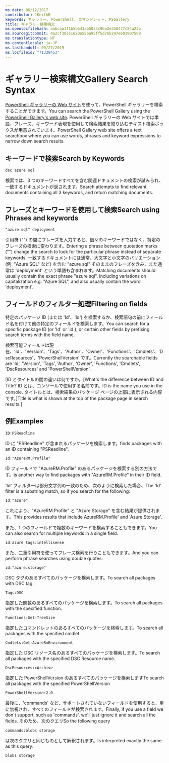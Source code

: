 ```yaml
---
ms.date: 06/12/2017
contributor: JKeithB
keywords: ギャラリー, PowerShell, コマンドレット, PSGallery
title: ギャラリー検索構文
ms.openlocfilehash: aabcaa1f1b5b641ab5033c9ba2e358477c84a23b
ms.sourcegitcommit: 4a2cf30351620a58ba95ff5d76b247e601907589
ms.translationtype: HT
ms.contentlocale: ja-JP
ms.lasthandoff: 09/27/2019
ms.locfileid: "71328453"
---
```

# <a name="gallery-search-syntax"></a><span data-ttu-id="519d3-103">ギャラリー検索構文</span><span class="sxs-lookup"><span data-stu-id="519d3-103">Gallery Search Syntax</span></span>

<span data-ttu-id="519d3-104">[PowerShell ギャラリーの Web サイト](https://www.powershellgallery.com/)を使って、PowerShell ギャラリーを検索することができます。</span><span class="sxs-lookup"><span data-stu-id="519d3-104">You can search the PowerShell Gallery using the [PowerShell Gallery's web site](https://www.powershellgallery.com/).</span></span>
<span data-ttu-id="519d3-105">PowerShell ギャラリーの Web サイトでは単語、フレーズ、キーワード表現を使用して検索結果を絞り込むテキスト検索ボックスが用意されています。</span><span class="sxs-lookup"><span data-stu-id="519d3-105">PowerShell Gallery web site offers a text searchbox where you can use words, phrases and keyword expressions to narrow down search results.</span></span>

## <a name="search-by-keywords"></a><span data-ttu-id="519d3-106">キーワードで検索</span><span class="sxs-lookup"><span data-stu-id="519d3-106">Search by Keywords</span></span>

    dsc azure sql

<span data-ttu-id="519d3-107">検索では、3 つのキーワードすべてを含む関連ドキュメントの検索が試みられ、一致するドキュメントが返されます。</span><span class="sxs-lookup"><span data-stu-id="519d3-107">Search attempts to find relevant documents containing all 3 keywords, and return matching documents.</span></span>

## <a name="search-using-phrases-and-keywords"></a><span data-ttu-id="519d3-108">フレーズとキーワードを使用して検索</span><span class="sxs-lookup"><span data-stu-id="519d3-108">Search using Phrases and keywords</span></span>

    "azure sql" deployment

<span data-ttu-id="519d3-109">引用符 ("") の間にフレーズを入力すると、個々のキーワードではなく、特定のフレーズの検索に変わります。</span><span class="sxs-lookup"><span data-stu-id="519d3-109">Entering a phrase between quotation marks ("") change the search to look for the particular phrase instead of separate keywords.</span></span>
<span data-ttu-id="519d3-110">一致するドキュメントには通常、大文字と小文字のバリエーション (例: "Azure SQL" など) を含む "azure sql" そのままのフレーズを含み、また通常は 'deployment' という単語も含まれます。</span><span class="sxs-lookup"><span data-stu-id="519d3-110">Matching documents should usually contain the exact phrase "azure sql", including variations on capitalization e.g. "Azure SQL", and also usually contain the word 'deployment'.</span></span>

## <a name="filtering-on-fields"></a><span data-ttu-id="519d3-111">フィールドのフィルター処理</span><span class="sxs-lookup"><span data-stu-id="519d3-111">Filtering on fields</span></span>

<span data-ttu-id="519d3-112">特定のパッケージ ID (または 'Id'、'id') を検索するか、検索語句の前にフィールド名を付けて他の特定のフィールドを検索します。</span><span class="sxs-lookup"><span data-stu-id="519d3-112">You can search for a specific package ID (or 'Id' or 'id'), or certain other fields by prefixing search terms with the field name.</span></span>

<span data-ttu-id="519d3-113">検索可能フィールドは現在、'Id'、'Version'、'Tags'、'Author'、'Owner'、'Functions'、'Cmdlets'、'DscResources'、'PowerShellVersion' です。</span><span class="sxs-lookup"><span data-stu-id="519d3-113">Currently the searchable fields are 'Id', 'Version', 'Tags', 'Author', 'Owner', 'Functions', 'Cmdlets', 'DscResources' and 'PowerShellVersion'.</span></span>

<span data-ttu-id="519d3-114">[ID とタイトルの間の違いは何ですか。</span><span class="sxs-lookup"><span data-stu-id="519d3-114">[What's the difference between ID and Title?</span></span> <span data-ttu-id="519d3-115">ID とは、コンソールで使用する名前です。</span><span class="sxs-lookup"><span data-stu-id="519d3-115">ID is the name you use in the console.</span></span> <span data-ttu-id="519d3-116">タイトルとは、検索結果のパッケージ ページの上部に表示される内容です。]</span><span class="sxs-lookup"><span data-stu-id="519d3-116">Title is what is shown at the top of the package page in search results.]</span></span>

## <a name="examples"></a><span data-ttu-id="519d3-117">例</span><span class="sxs-lookup"><span data-stu-id="519d3-117">Examples</span></span>

    ID:PSReadline
    
<span data-ttu-id="519d3-118">ID に "PSReadline" が含まれるパッケージを検索します。</span><span class="sxs-lookup"><span data-stu-id="519d3-118">finds packages with an ID containing "PSReadline".</span></span>

    Id:"AzureRM.Profile"

<span data-ttu-id="519d3-119">ID フィールドで "AzureRM.Profile" のあるパッケージを検索する別の方法です。</span><span class="sxs-lookup"><span data-stu-id="519d3-119">is another way to find packages with "AzureRM.Profile" in their ID field.</span></span>

<span data-ttu-id="519d3-120">'Id' フィルターは部分文字列の一致のため、次のように検索した場合、</span><span class="sxs-lookup"><span data-stu-id="519d3-120">The 'Id' filter is a substring match, so if you search for the following:</span></span>

    Id:"azure"

<span data-ttu-id="519d3-121">これにより、"AzureRM.Profile" と "Azure.Storage" を含む結果が提供されます。</span><span class="sxs-lookup"><span data-stu-id="519d3-121">This provides results that include AzureRM.Profile' and 'Azure.Storage'.</span></span>

<span data-ttu-id="519d3-122">また、1 つのフィールドで複数のキーワードを検索することもできます。</span><span class="sxs-lookup"><span data-stu-id="519d3-122">You can also search for multiple keywords in a single field.</span></span> 

    id:azure tags:intellisense

<span data-ttu-id="519d3-123">また、二重引用符を使ってフレーズ検索を行うこともできます。</span><span class="sxs-lookup"><span data-stu-id="519d3-123">And you can perform phrase searches using double quotes:</span></span>

    id:"azure.storage"

<span data-ttu-id="519d3-124">DSC タグのあるすべてのパッケージを検索します。</span><span class="sxs-lookup"><span data-stu-id="519d3-124">To search all packages with DSC tag.</span></span>

    Tags:DSC

<span data-ttu-id="519d3-125">指定した関数のあるすべてのパッケージを検索します。</span><span class="sxs-lookup"><span data-stu-id="519d3-125">To search all packages with the specified function.</span></span>

    Functions:Get-TreeSize

<span data-ttu-id="519d3-126">指定したコマンドレットのあるすべてのパッケージを検索します。</span><span class="sxs-lookup"><span data-stu-id="519d3-126">To search all packages with the specified cmdlet.</span></span>

    Cmdlets:Get-AzureRmEnvironment

<span data-ttu-id="519d3-127">指定した DSC リソース名のあるすべてのパッケージを検索します。</span><span class="sxs-lookup"><span data-stu-id="519d3-127">To search all packages with the specified DSC Resource name.</span></span>

    DscResources:xArchive

<span data-ttu-id="519d3-128">指定した PowerShellVersion のあるすべてのパッケージを検索します</span><span class="sxs-lookup"><span data-stu-id="519d3-128">To search all packages with the specified PowerShellVersion</span></span>

    PowerShellVersion:2.0

<span data-ttu-id="519d3-129">最後に、'commands' など、サポートされていないフィールドを使用すると、単に無視され、すべてのフィールドが検索されます。</span><span class="sxs-lookup"><span data-stu-id="519d3-129">Finally, if you use a field we don't support, such as 'commands', we'll just ignore it and search all the fields.</span></span> <span data-ttu-id="519d3-130">そのため、次のクエリ</span><span class="sxs-lookup"><span data-stu-id="519d3-130">So the following query</span></span>

    commands:blobs storage

<span data-ttu-id="519d3-131">は次のクエリと同じものとして解釈されます。</span><span class="sxs-lookup"><span data-stu-id="519d3-131">Is interpreted exactly the same as this query:</span></span>

    blobs storage
